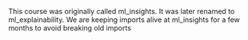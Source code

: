 This course was originally called ml_insights.  It was later renamed to ml_explainability.  We are keeping imports alive at ml_insights for a few months to avoid breaking old imports
